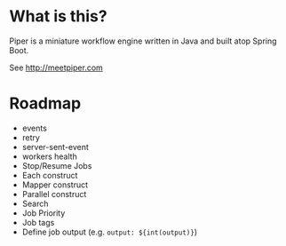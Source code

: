 # What is this?

Piper is a miniature workflow engine written in Java and built atop Spring Boot. 

See http://meetpiper.com

# Roadmap

- events
- retry
- server-sent-event
- workers health
- Stop/Resume Jobs
- Each construct
- Mapper construct
- Parallel construct
- Search
- Job Priority
- Job tags
- Define job output (e.g. `output: ${int(output)}`)
